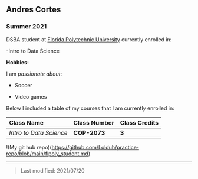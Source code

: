 ## Andres Cortes

### Summer 2021 

DSBA student at [Florida Polytechnic University](https://www.floridapoly.edu) currently enrolled in: 

-Intro to Data Science

**Hobbies:**

I am _passionate about_: 

- Soccer

- Video games

Below I included a table of my courses that I am currently enrolled in:

|Class Name                 |Class Number    |Class Credits   |
|:--------------------------|:---------------|:---------------|
| _Intro to Data Science_   | **COP-2073**   | **3**          |


!(My git hub repo)(https://github.com/Lolduh/practice-repo/blob/main/flpoly_student.md)

***
> Last modified: 2021/07/20
